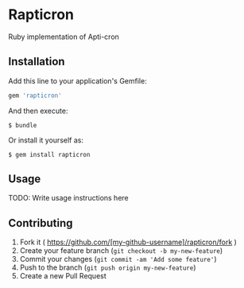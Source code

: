 # Rapticron

Ruby implementation of Apti-cron

## Installation

Add this line to your application's Gemfile:

```ruby
gem 'rapticron'
```

And then execute:

    $ bundle

Or install it yourself as:

    $ gem install rapticron

## Usage

TODO: Write usage instructions here

## Contributing

1. Fork it ( https://github.com/[my-github-username]/rapticron/fork )
2. Create your feature branch (`git checkout -b my-new-feature`)
3. Commit your changes (`git commit -am 'Add some feature'`)
4. Push to the branch (`git push origin my-new-feature`)
5. Create a new Pull Request
